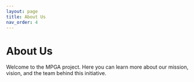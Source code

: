 ```yaml
---
layout: page
title: About Us
nav_order: 4
---
```


# About Us

Welcome to the MPGA project. Here you can learn more about our mission, vision, and the team behind this initiative.